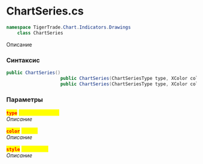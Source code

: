 
# ChartSeries.cs
```csharp
namespace TigerTrade.Chart.Indicators.Drawings  
    class ChartSeries
```

Описание

### Синтаксис
```csharp
public ChartSeries()
                    public ChartSeries(ChartSeriesType type, XColor color)
                    public ChartSeries(ChartSeriesType type, XColor color, XDashStyle style)
```

### Параметры  
<mark style="color:red;">**`type`**</mark> <mark style="color:yellow;">`ChartSeriesType`</mark>  
 *Описание*  
  
<mark style="color:red;">**`color`**</mark> <mark style="color:yellow;">`XColor`</mark>  
 *Описание*  
  
<mark style="color:red;">**`style`**</mark> <mark style="color:yellow;">`XDashStyle`</mark>  
 *Описание*  
  

                    
                    